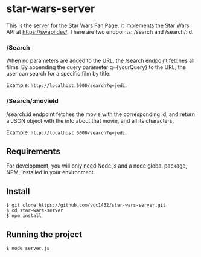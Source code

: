# star-wars-server

This is the server for the Star Wars Fan Page. It implements the Star Wars API at https://swapi.dev/. 
There are two endpoints: /search and /search/:id. 

### /Search

When no parameters are added to the URL, the /search endpoint fetches all films. By appending the query parameter q={yourQuery} to the URL, the user can search for a specific film by title.

Example: `http://localhost:5000/search?q=jedi`. 

### /Search/:movieId

/search:id endpoint fetches the movie with the corresponding Id, and return a JSON object with the info about that movie, and all its characters.

Example: `http://localhost:5000/search?q=jedi`. 

## Requirements

For development, you will only need Node.js and a node global package, NPM, installed in your environment.

## Install

    $ git clone https://github.com/vcc1432/star-wars-server.git
    $ cd star-wars-server
    $ npm install

## Running the project

    $ node server.js
    

